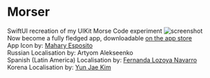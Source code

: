 # Morser
SwiftUI recreation of my UIKit Morse Code experiment
![screenshot](https://github.com/Snesnopic/Morser/blob/main/Morser/Assets.xcassets/AppIcon.appiconset/appIcon.png) <br>
Now become a fully fledged app, downloadable [on the app store](https://apps.apple.com/it/app/morser/id6497951594?l=en-GB) <br>
App Icon by: [Mahary Esposito](https://www.behance.net/mychan1) <br>
Russian Localisation by: Artyom Alekseenko <br>
Spanish (Latin America) Localisation by: [Fernanda Lozoya Navarro](https://www.behance.net/ferlozoya2) <br>
Korena Localisation by: [Yun Jae Kim](http://www.mikaylakim.com/)
